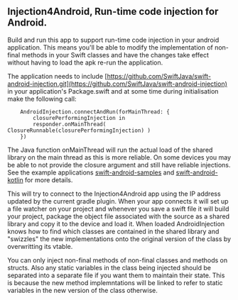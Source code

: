 ## Injection4Android, Run-time code injection for Android.

Build and run this app to support run-time code injection in your android application. This means
you'll be able to modify the implementation of non-final methods in your Swift classes and
have the changes take effect without having to load the apk re-run the application.

The application needs to include [https://github.com/SwiftJava/swift-android-injection.git](https://github.com/SwiftJava/swift-android-injection)
in your application's Package.swift and at some time during initialisation make the
following call:

        AndroidInjection.connectAndRun(forMainThread: {
            closurePerformingInjection in
            responder.onMainThread( ClosureRunnable(closurePerformingInjection) )
        })

The Java function onMainThread will run the actual load of the shared library on the main
thread as this is more reliable. On some devices you may be able to not provide the closure
argument and still have reliable injections. See the example applications
[swift-android-samples](https://github.com/SwiftJava/swift-android-samples) and
[swift-android-kotlin](https://github.com/SwiftJava/swift-android-kotlin) for more details.

This will try to connect to the Injection4Android app using the IP address updated by the current
gradle plugin. When your app connects it will set up a file watcher on your project and whenever
you save a swift file it will build your project, package the object file associated with the source
as a shared library and copy it to the device and load it. When loaded AndroidInjection knows
how to find which classes are contained in the shared library and "swizzles" the
new implementations onto the original version of the class by overwritting its vtable.

You can only inject non-final methods of non-final classes and methods on structs. Also
any static variables in the class being injected should be separated into a separate file
if you want them to maintain their state. This is because the new method implemntations
will be linked to refer to static variables in the new version of the class otherwise.
